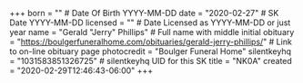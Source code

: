 +++
born = ""        # Date Of Birth YYYY-MM-DD
date = "2020-02-27"        # SK Date YYYY-MM-DD
licensed = ""    # Date Licensed as YYYY-MM-DD or just year
name = "Gerald \"Jerry\" Phillips"        # Full name with middle initial
obituary = "https://boulgerfuneralhome.com/obituaries/gerald-jerry-phillips/"    # Link to on-line obituary page
photocredit = "Boulger Funeral Home"
silentkeyhq = "1031583851326725" # silentkeyhq UID for this SK
title = "NK0A"
created = "2020-02-29T12:46:43-06:00"
+++
